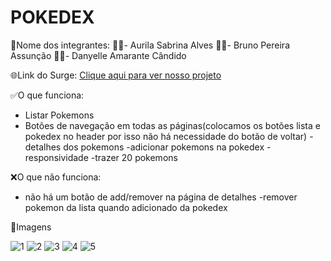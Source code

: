# POKEDEX

🤝Nome dos integrantes: 
👩‍💻- Aurila Sabrina Alves
👨‍💻- Bruno Pereira Assunção
👩‍💻- Danyelle Amarante Cândido

🌐Link do Surge: 
[Clique aqui para ver nosso projeto](pokedex-grupo5-franklin.surge.sh)


✅O que funciona:
- Listar Pokemons
- Botões de navegação em todas as páginas(colocamos os botões lista e pokedex no header por isso não há necessidade do botão de voltar)
-detalhes dos pokemons
-adicionar pokemons na pokedex
-responsividade
-trazer 20 pokemons

❌O que não funciona: 
- não há um botão de add/remover na página de detalhes
-remover pokemon da lista quando adicionado da pokedex


📸Imagens

![1](https://user-images.githubusercontent.com/90638175/179428441-09f7a1a5-f229-4f4a-97fc-40ec47891bec.PNG)
![2](https://user-images.githubusercontent.com/90638175/179428439-575b22e6-7b93-44d3-96e6-2e1e7fd60c7f.PNG)
![3](https://user-images.githubusercontent.com/90638175/179428438-983974c5-1fee-41bb-8eeb-df88e86ad3f1.PNG)
![4](https://user-images.githubusercontent.com/90638175/179428436-890af74c-bb2c-4ff5-b7ab-14493e8d7926.PNG)
![5](https://user-images.githubusercontent.com/90638175/179428435-c5a39120-7c34-4df8-aeeb-c8e18a6216c6.PNG)






